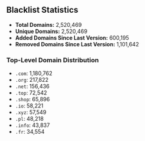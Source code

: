 ## Blacklist Statistics

- **Total Domains:** 2,520,469
- **Unique Domains:** 2,520,469
- **Added Domains Since Last Version:** 600,195
- **Removed Domains Since Last Version:** 1,101,642

### Top-Level Domain Distribution

-  `.com`: 1,180,762
-  `.org`: 217,822
-  `.net`: 156,436
-  `.top`: 72,542
-  `.shop`: 65,896
-  `.io`: 58,221
-  `.xyz`: 57,549
-  `.pl`: 48,218
-  `.info`: 43,837
-  `.fr`: 34,554
